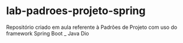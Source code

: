 # lab-padroes-projeto-spring
Repositório criado em aula referente à Padrões de Projeto com uso do framework Spring Boot _ Java Dio
